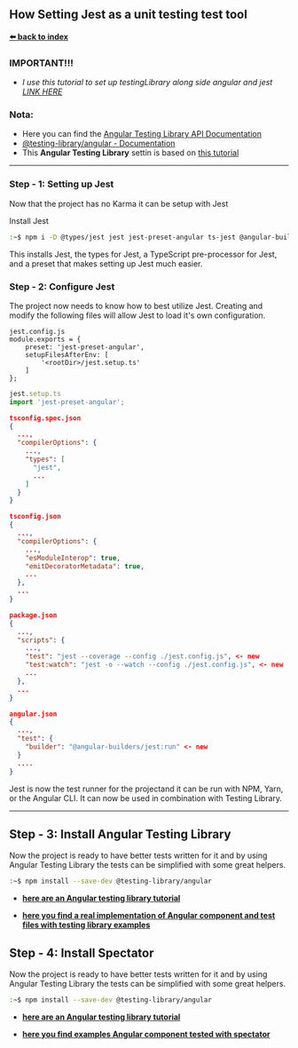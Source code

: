 ## How Setting Jest as a unit testing test tool

**[⬅️ back to index](./00_index.md)**

### IMPORTANT!!! 
- *I use this tutorial to set up testingLibrary along side angular and jest* [*_LINK HERE_*](https://www.unicorn-utterances.com/posts/writing-better-angular-tests/)


### Nota:
  - Here you can find the [Angular Testing Library API Documentation](https://testing-library.com/docs/angular-testing-library/api)
  - [@testing-library/angular - Documentation](https://www.npmjs.com/package/@testing-library/angular)
  - This **Angular Testing Library** settin is based on [this tutorial](https://www.unicorn-utterances.com/posts/writing-better-angular-tests/)
-----


### Step - 1:  Setting up Jest
Now that the project has no Karma it can be setup with Jest

Install Jest
```bash
:~$ npm i -D @types/jest jest jest-preset-angular ts-jest @angular-builders/jest
```
This installs Jest, the types for Jest, a TypeScript pre-processor for Jest, and a preset that makes setting up Jest much easier.

### Step - 2: Configure Jest
The project now needs to know how to best utilize Jest. Creating and modify the following files will allow Jest to load it's own configuration.


```JS
jest.config.js
module.exports = {
    preset: 'jest-preset-angular',
    setupFilesAfterEnv: [
        '<rootDir>/jest.setup.ts'
    ]
};
```
```ts
jest.setup.ts
import 'jest-preset-angular';
```
```JSON
tsconfig.spec.json
{
  ...,
  "compilerOptions": {
    ...,
    "types": [
      "jest",
      ...
    ]
  }
}
```
```JSON
tsconfig.json
{
  ...,
  "compilerOptions": {
    ...,
    "esModuleInterop": true,
    "emitDecoratorMetadata": true,
    ...
  },
  ...
}
```
```JSON
package.json
{
  ...,
  "scripts": {
    ...,
    "test": "jest --coverage --config ./jest.config.js", <- new
    "test:watch": "jest -o --watch --config ./jest.config.js", <- new
    ...
  },
  ...
}
```
```JSON
angular.json
{
  ...,
  "test": {
    "builder": "@angular-builders/jest:run" <- new
  }
  ....
}
```
Jest is now the test runner for the projectand it can be run with NPM, Yarn, or the Angular CLI. It can now be used in combination with Testing Library.

------

## Step - 3: Install Angular Testing Library
Now the project is ready to have better tests written for it and by using Angular Testing Library the tests can be simplified with some great helpers.

```bash
:~$ npm install --save-dev @testing-library/angular
```
- [**here are an Angular testing library tutorial**](https://timdeschryver.dev/blog/good-testing-practices-with-angular-testing-library)

- [**here you find a real implementation of Angular component and test files with testing library examples**](https://github.com/testing-library/angular-testing-library/tree/master/apps/example-app/app/examples)


## Step - 4: Install Spectator
Now the project is ready to have better tests written for it and by using Angular Testing Library the tests can be simplified with some great helpers.

```bash
:~$ npm install --save-dev @testing-library/angular
```
- [**here are an Angular testing library tutorial**](https://ngneat.github.io/spectator/)

- [**here you find examples Angular component tested with spectator**](https://ngneat.github.io/spectator/docs/testing-components)
